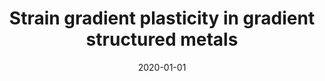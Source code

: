 ---
title: "Strain gradient plasticity in gradient structured metals"
collection: publications
permalink: /publication/2020-01-01-Strain-gradient-plasticity-in-gradient-structured-metals
date: 2020-01-01
venue: 'Journal of the Mechanics and Physics of Solids'
paperurl: 'https://www.sciencedirect.com/science/article/pii/S0022509620301782'
citation: ' Yin Zhang,  Zhao Cheng,  Lei Lu,  Ting Zhu, &quot;Strain gradient plasticity in gradient structured metals.&quot; Journal of the Mechanics and Physics of Solids, 140, 103946, 2020.'
authors: ' Yin Zhang,  Zhao Cheng,  Lei Lu,  Ting Zhu, '
volume: '140'
pages: '103946'
---